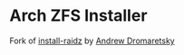 # Arch ZFS Installer
Fork of [install-raidz](https://bitbucket.org/avi9526/install-raidz) by [Andrew Dromaretsky](https://bitbucket.org/avi9526/)